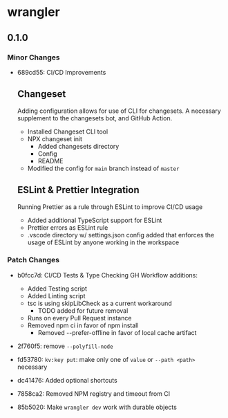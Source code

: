 # wrangler

## 0.1.0
### Minor Changes

- 689cd55: CI/CD Improvements
  
  ## Changeset
  
  Adding configuration allows for use of CLI for changesets. A necessary supplement to the changesets bot, and GitHub Action.
  
  - Installed Changeset CLI tool
  - NPX changeset init
    - Added changesets directory
    - Config
    - README
  - Modified the config for `main` branch instead of `master`
  
  ## ESLint & Prettier Integration
  
  Running Prettier as a rule through ESLint to improve CI/CD usage
  
  - Added additional TypeScript support for ESLint
  - Prettier errors as ESLint rule
  - .vscode directory w/ settings.json config added that enforces
    the usage of ESLint by anyone working in the workspace

### Patch Changes

- b0fcc7d: CI/CD Tests & Type Checking
  GH Workflow additions:
  
  - Added Testing script
  - Added Linting script
  - tsc is using skipLibCheck as a current workaround
    - TODO added for future removal
  - Runs on every Pull Request instance
  - Removed npm ci in favor of npm install
    - Removed --prefer-offline in favor of local cache artifact
- 2f760f5: remove `--polyfill-node`
- fd53780: `kv:key put`: make only one of `value` or `--path <path>` necessary
- dc41476: Added optional shortcuts
- 7858ca2: Removed NPM registry and timeout from CI
- 85b5020: Make `wrangler dev` work with durable objects
